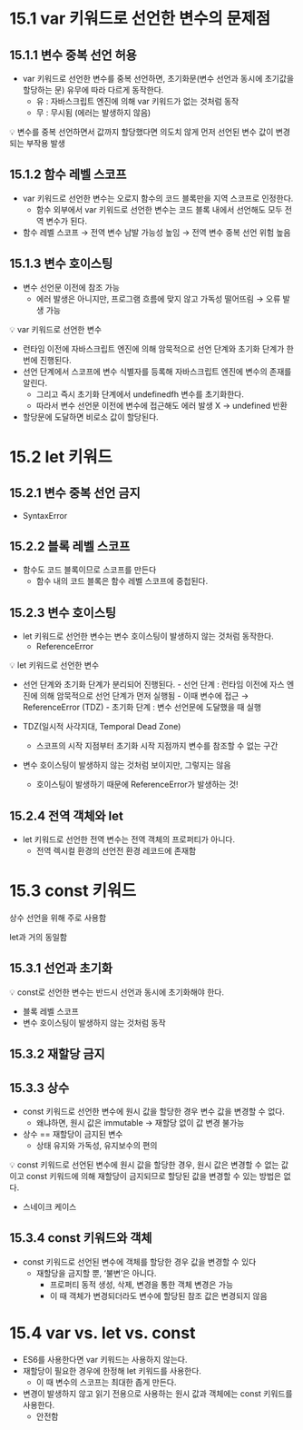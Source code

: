 # 15.1 var 키워드로 선언한 변수의 문제점

## 15.1.1 변수 중복 선언 허용

- var 키워드로 선언한 변수를 중복 선언하면, 초기화문(변수 선언과 동시에 초기값을 할당하는 문) 유무에 따라 다르게 동작한다.
  - 유 : 자바스크립트 엔진에 의해 var 키워드가 없는 것처럼 동작
  - 무 : 무시됨 (에러는 발생하지 않음)

<aside>
💡 변수를 중복 선언하면서 값까지 할당했다면 의도치 않게 먼저 선언된 변수 값이 변경되는 부작용 발생

</aside>

## 15.1.2 함수 레벨 스코프

- var 키워드로 선언한 변수는 오로지 함수의 코드 블록만을 지역 스코프로 인정한다.
  - 함수 외부에서 var 키워드로 선언한 변수는 코드 블록 내에서 선언해도 모두 전역 변수가 된다.
- 함수 레벨 스코프 → 전역 변수 남발 가능성 높임 → 전역 변수 중복 선언 위험 높음

## 15.1.3 변수 호이스팅

- 변수 선언문 이전에 참조 가능
  - 에러 발생은 아니지만, 프로그램 흐름에 맞지 않고 가독성 떨어뜨림 → 오류 발생 가능

<aside>
💡 var 키워드로 선언한 변수

- 런타임 이전에 자바스크립트 엔진에 의해 암묵적으로 선언 단계와 초기화 단계가 한번에 진행된다.
- 선언 단계에서 스코프에 변수 식별자를 등록해 자바스크립트 엔진에 변수의 존재를 알린다.
  - 그리고 즉시 초기화 단계에서 undefinedfh 변수를 초기화한다.
  - 따라서 변수 선언문 이전에 변수에 접근해도 에러 발생 X → undefined 반환
- 할당문에 도달하면 비로소 값이 할당된다.
</aside>

# 15.2 let 키워드

## 15.2.1 변수 중복 선언 금지

- SyntaxError

## 15.2.2 블록 레벨 스코프

- 함수도 코드 블록이므로 스코프를 만든다
  - 함수 내의 코드 블록은 함수 레벨 스코프에 중첩된다.

## 15.2.3 변수 호이스팅

- let 키워드로 선언한 변수는 변수 호이스팅이 발생하지 않는 것처럼 동작한다.
  - ReferenceError

<aside>
💡 let 키워드로 선언한 변수

- 선언 단계와 초기화 단계가 분리되어 진행된다. - 선언 단계 : 런타임 이전에 자스 엔진에 의해 암묵적으로 선언 단계가 먼저 실행됨 - 이때 변수에 접근 → ReferenceError (TDZ) - 초기화 단계 : 변수 선언문에 도달했을 때 실행
</aside>

- TDZ(일시적 사각지대, Temporal Dead Zone)

  - 스코프의 시작 지점부터 초기화 시작 지점까지 변수를 참조할 수 없는 구간

- 변수 호이스팅이 발생하지 않는 것처럼 보이지만, 그렇지는 않음
  - 호이스팅이 발생하기 때문에 ReferenceError가 발생하는 것!

## 15.2.4 전역 객체와 let

- let 키워드로 선언한 전역 변수는 전역 객체의 프로퍼티가 아니다.
  - 전역 렉시컬 환경의 선언전 환경 레코드에 존재함

# 15.3 const 키워드

상수 선언을 위해 주로 사용함

let과 거의 동일함

## 15.3.1 선언과 초기화

<aside>
💡 const로 선언한 변수는 반드시 선언과 동시에 초기화해야 한다.

</aside>

- 블록 레벨 스코프
- 변수 호이스팅이 발생하지 않는 것처럼 동작

## 15.3.2 재할당 금지

## 15.3.3 상수

- const 키워드로 선언한 변수에 원시 값을 할당한 경우 변수 값을 변경할 수 없다.
  - 왜냐하면, 원시 값은 immutable → 재할당 없이 값 변경 불가능
- 상수 == 재할당이 금지된 변수
  - 상태 유지와 가독성, 유지보수의 편의

<aside>
💡 const 키워드로 선언된 변수에 원시 값을 할당한 경우, 원시 값은 변경할 수 없는 값이고 const 키워드에 의해 재할당이 금지되므로 할당된 값을 변경할 수 있는 방법은 없다.

</aside>

- 스네이크 케이스

## 15.3.4 const 키워드와 객체

- const 키워드로 선언된 변수에 객체를 할당한 경우 값을 변경할 수 있다
  - 재할당을 금지할 뿐, ‘불변’은 아니다.
    - 프로퍼티 동적 생성, 삭제, 변경을 통한 객체 변경은 가능
    - 이 때 객체가 변경되더라도 변수에 할당된 참조 값은 변경되지 않음

# 15.4 var vs. let vs. const

- ES6를 사용한다면 var 키워드는 사용하지 않는다.
- 재할당이 필요한 경우에 한정해 let 키워드를 사용한다.
  - 이 때 변수의 스코프는 최대한 좁게 만든다.
- 변경이 발생하지 않고 읽기 전용으로 사용하는 원시 값과 객체에는 const 키워드를 사용한다.
  - 안전함
